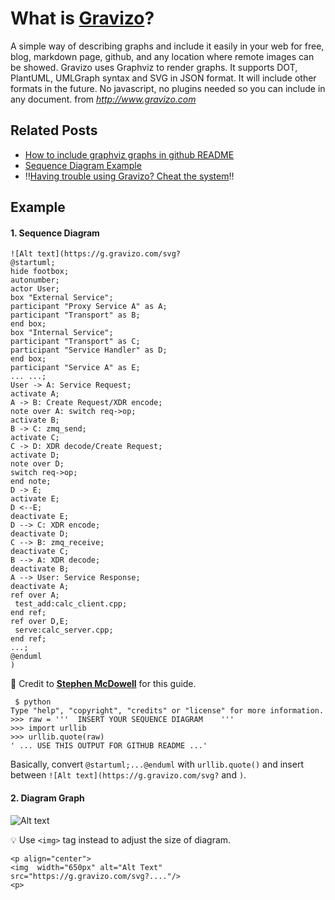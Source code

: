 # What is [Gravizo](http://www.gravizo.com/)?

A simple way of describing graphs and include it easily in your web for free, blog, markdown page, github, and any location where remote images can be showed. Gravizo uses Graphviz to render graphs. It supports DOT, PlantUML, UMLGraph syntax and SVG in JSON format. It will include other formats in the future. No javascript, no plugins needed so you can include in any document. from _http://www.gravizo.com_

## Related Posts

- [How to include graphviz graphs in github README](https://github.com/TLmaK0/gravizo)
- [Sequence Diagram Example](http://plantuml.com/sequence-diagram)
- :bangbang:[Having trouble using Gravizo? Cheat the system](https://gist.github.com/svenevs/ce05761128e240e27883e3372ccd4ecd):bangbang:


## Example

#### 1. Sequence Diagram

```
![Alt text](https://g.gravizo.com/svg?
@startuml;
hide footbox;
autonumber;
actor User;
box "External Service";
participant "Proxy Service A" as A;
participant "Transport" as B;
end box;
box "Internal Service";
participant "Transport" as C;
participant "Service Handler" as D;
end box;
participant "Service A" as E;
... ...;
User -> A: Service Request;
activate A;
A -> B: Create Request/XDR encode;
note over A: switch req->op;
activate B;
B -> C: zmq_send;
activate C;
C -> D: XDR decode/Create Request;
activate D;
note over D;
switch req->op;
end note;
D -> E;
activate E;
D <--E;
deactivate E;
D --> C: XDR encode;
deactivate D;
C --> B: zmq_receive;
deactivate C;
B --> A: XDR decode;
deactivate B;
A --> User: Service Response;
deactivate A;
ref over A;
 test_add:calc_client.cpp;
end ref;
ref over D,E;
 serve:calc_server.cpp;
end ref;
...;
@enduml
)
```

:clap: Credit to [**Stephen McDowell**](https://gist.github.com/svenevs/ce05761128e240e27883e3372ccd4ecd) for this guide.

```
 $ python
Type "help", "copyright", "credits" or "license" for more information.
>>> raw = '''  INSERT YOUR SEQUENCE DIAGRAM    '''
>>> import urllib
>>> urllib.quote(raw)
' ... USE THIS OUTPUT FOR GITHUB README ...'
```

Basically, convert `@startuml;...@enduml` with `urllib.quote()` and insert  between `![Alt text](https://g.gravizo.com/svg?` and `)`.


#### 2. Diagram Graph

![Alt text](https://g.gravizo.com/svg?%40startuml%3B%0Ahide%20footbox%3B%0Aautonumber%3B%0Aactor%20User%3B%0Abox%20%22External%20Service%22%3B%0Aparticipant%20%22Proxy%20Service%20A%22%20as%20A%3B%0Aparticipant%20%22Transport%22%20as%20B%3B%0Aend%20box%3B%0Abox%20%22Internal%20Service%22%3B%0Aparticipant%20%22Transport%22%20as%20C%3B%0Aparticipant%20%22Service%20Handler%22%20as%20D%3B%0Aend%20box%3B%0Aparticipant%20%22Service%20A%22%20as%20E%3B%0A...%20...%3B%0AUser%20-%3E%20A%3A%20Service%20Request%3B%0Aactivate%20A%3B%0AA%20-%3E%20B%3A%20Create%20Request/XDR%20encode%3B%0Anote%20over%20A%3A%20switch%20req-%3Eop%3B%0Aactivate%20B%3B%0AB%20-%3E%20C%3A%20zmq_send%3B%0Aactivate%20C%3B%0AC%20-%3E%20D%3A%20XDR%20decode/Create%20Request%3B%0Aactivate%20D%3B%0Anote%20over%20D%3B%0Aswitch%20req-%3Eop%3B%0Aend%20note%3B%0AD%20-%3E%20E%3B%0Aactivate%20E%3B%0AD%20%3C--E%3B%0Adeactivate%20E%3B%0AD%20--%3E%20C%3A%20XDR%20encode%3B%0Adeactivate%20D%3B%0AC%20--%3E%20B%3A%20zmq_receive%3B%0Adeactivate%20C%3B%0AB%20--%3E%20A%3A%20XDR%20decode%3B%0Adeactivate%20B%3B%0AA%20--%3E%20User%3A%20Service%20Response%3B%0Adeactivate%20A%3B%0Aref%20over%20A%3B%0A%20test_add%3Acalc_client.cpp%3B%0Aend%20ref%3B%0Aref%20over%20D%2CE%3B%0A%20serve%3Acalc_server.cpp%3B%0Aend%20ref%3B%0A...%3B%0A%40enduml)

:bulb: Use `<img>` tag instead to adjust the size of diagram.

```
<p align="center">
<img  width="650px" alt="Alt Text" src="https://g.gravizo.com/svg?...."/>
<p>
```
